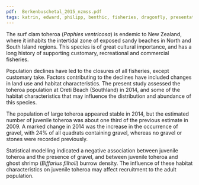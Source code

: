 ```yaml
---
pdf:  Berkenbuschetal_2015_nzmss.pdf
tags: katrin, edward, philipp, benthic, fisheries, dragonfly, presentation
---
```

The surf clam toheroa (*Paphies ventricosa*) is endemic to New Zealand, where it inhabits the intertidal zone of exposed sandy beaches in North and South Island regions.  This species is of great cultural importance, and has a long history of supporting customary, recreational and commercial fisheries.  

Population declines have led to the closures of all fisheries, except customary take.  Factors contributing to the declines have included changes in land use and habitat characteristics.  The present study assessed the toheroa population at Oreti Beach (Southland) in 2014, and some of the habitat characteristics that may influence the distribution and abundance of this species.  

The population of large toheroa appeared stable in 2014, but the estimated number of juvenile toheroa was about one third of the previous estimate in 2009.  A marked change in 2014 was the increase in the occurrence of gravel, with 24% of all quadrats containing gravel, whereas no gravel or stones were recorded previously.  

Statistical modelling indicated a negative association between juvenile toheroa and the presence of gravel, and between juvenile toheroa and ghost shrimp (*Biffarius filholi*) burrow density.  The influence of these habitat characteristics on juvenile toheroa may affect recruitment to the adult population.
